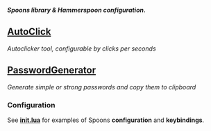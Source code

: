 ***Spoons library &amp; Hammerspoon configuration.***

## [AutoClick](https://github.com/Carleslc/Spoons/blob/master/Spoons/AutoClick.spoon/html/AutoClick.html)

*Autoclicker tool, configurable by clicks per seconds*

## [PasswordGenerator](https://github.com/Carleslc/Spoons/blob/master/Spoons/PasswordGenerator.spoon/html/PasswordGenerator.html)

*Generate simple or strong passwords and copy them to clipboard*

### Configuration

See [**init.lua**](https://github.com/Carleslc/Spoons/blob/master/init.lua) for examples of Spoons **configuration** and **keybindings**.